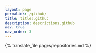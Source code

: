 ```yaml
---
layout: page
permalink: /github/
title: titles.github
description: descriptions.github
nav: true
nav_order: 3
---
```


{% translate_file pages/repositories.md %}
